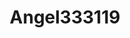 ---
title: "Angel333119"
aka: ["Angel Forgotten", "CaioSilva"]
group: [""]
site: ""
email: "caio333119@gmail.com"
facebook: "caiosilva333"
twitter: ""
discord: "Angel333119#2045"
github: "angel333119"
furt: "43"
category: ["Tradutor", "Romhacker"]
languages: ["Inglês", "Português"]
real_name: "Caio Silva"
dob: "30/01/1989"
---